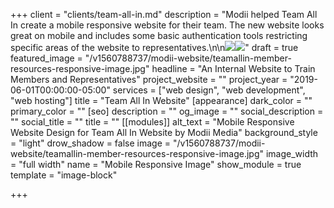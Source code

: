+++
client = "clients/team-all-in.md"
description = "Modii helped Team All In create a mobile responsive website for their team. The new website looks great on mobile and includes some basic authentication tools restricting specific areas of the website to representatives.\n\n![](https://res.cloudinary.com/modii/w_1000,q_60,f_auto/v1560789531/modii-website/teamallin-mobile-view-member-videos.jpg)![](https://res.cloudinary.com/modii/w_1000,q_60,f_auto/v1560790885/modii-website/course-page-mobile-view-teamallin-2.jpg)"
draft = true
featured_image = "/v1560788737/modii-website/teamallin-member-resources-responsive-image.jpg"
headline = "An Internal Website to Train Members and Representatives"
project_website = ""
project_year = "2019-06-01T00:00:00-05:00"
services = ["web design", "web development", "web hosting"]
title = "Team All In Website"
[appearance]
dark_color = ""
primary_color = ""
[seo]
description = ""
og_image = ""
social_description = ""
social_title = ""
title = ""
[[modules]]
alt_text = "Mobile Responsive Website Design for Team All In Website by Modii Media"
background_style = "light"
drow_shadow = false
image = "/v1560788737/modii-website/teamallin-member-resources-responsive-image.jpg"
image_width = "full width"
name = "Mobile Responsive Image"
show_module = true
template = "image-block"

+++
